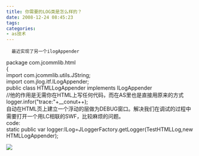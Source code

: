 ```yaml
---
title: 你需要的LOG类是怎么样的？
date: 2008-12-24 08:45:23
tags:
categories:
- as技术
---
```

      最近实现了另一个ilogAppender   
 package com.jcommlib.html   
 {   
 import com.jcommlib.utils.JString;   
 import com.jlog.itf.ILogAppender;   
 public class HTMLLogAppender implements ILogAppender   
 //他的作用是无需你在HTML上写任何代码，而在AS里也是直接用原来的方式   
 logger.infor("trace:"+\_\_conut++);   
 自动在HTML页上建立一个浮动的层做为DEBUG窗口。解决我们在调试的过程中需要打开一个用LC相联的SWF，比较麻烦的问题。   
 code:   
 static public var logger:ILog=JLoggerFactory.getLogger(TestHTMLLog,new HTMLLogAppender);   
   
  [ ![](http://s13.photo.store.qq.com/http_imgload.cgi?/rurl4_b=dd4a193bd611fd53860a4d94d6c74fb392a6a96fe9288578ab2ccacc3d1af2129673f9f8dbabb1e20c44d6e5256569ebe08f8e271606895f71d8d47a365d5c763a7f0cf034d8e206ff7c52afb5361b7ae6e26575) ](http://s13.photo.store.qq.com/http_imgload.cgi?/rurl4_b=dd4a193bd611fd53860a4d94d6c74fb392a6a96fe9288578ab2ccacc3d1af2129673f9f8dbabb1e20c44d6e5256569ebe08f8e271606895f71d8d47a365d5c763a7f0cf034d8e206ff7c52afb5361b7ae6e26575)    
